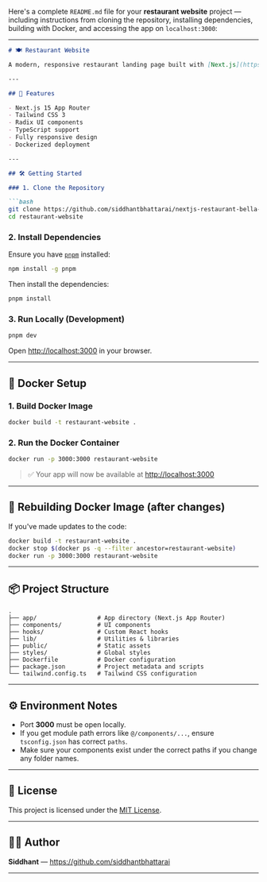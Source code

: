 Here's a complete `README.md` file for your **restaurant website** project — including instructions from cloning the repository, installing dependencies, building with Docker, and accessing the app on `localhost:3000`:

---

````markdown
# 🍽️ Restaurant Website

A modern, responsive restaurant landing page built with [Next.js](https://nextjs.org/), [Tailwind CSS](https://tailwindcss.com/), and [Radix UI](https://www.radix-ui.com/). This app is fully containerized using Docker.

---

## 🚀 Features

- Next.js 15 App Router
- Tailwind CSS 3
- Radix UI components
- TypeScript support
- Fully responsive design
- Dockerized deployment

---

## 🛠️ Getting Started

### 1. Clone the Repository

```bash
git clone https://github.com/siddhantbhattarai/nextjs-restaurant-bella-vista.git
cd restaurant-website
````

### 2. Install Dependencies

Ensure you have [`pnpm`](https://pnpm.io/) installed:

```bash
npm install -g pnpm
```

Then install the dependencies:

```bash
pnpm install
```

### 3. Run Locally (Development)

```bash
pnpm dev
```

Open [http://localhost:3000](http://localhost:3000) in your browser.

---

## 🐳 Docker Setup

### 1. Build Docker Image

```bash
docker build -t restaurant-website .
```

### 2. Run the Docker Container

```bash
docker run -p 3000:3000 restaurant-website
```

> ✅ Your app will now be available at [http://localhost:3000](http://localhost:3000)

---

## 🧼 Rebuilding Docker Image (after changes)

If you've made updates to the code:

```bash
docker build -t restaurant-website .
docker stop $(docker ps -q --filter ancestor=restaurant-website)
docker run -p 3000:3000 restaurant-website
```

---

## 📦 Project Structure

```
.
├── app/                 # App directory (Next.js App Router)
├── components/          # UI components
├── hooks/               # Custom React hooks
├── lib/                 # Utilities & libraries
├── public/              # Static assets
├── styles/              # Global styles
├── Dockerfile           # Docker configuration
├── package.json         # Project metadata and scripts
└── tailwind.config.ts   # Tailwind CSS configuration
```

---

## ⚙️ Environment Notes

* Port **3000** must be open locally.
* If you get module path errors like `@/components/...`, ensure `tsconfig.json` has correct `paths`.
* Make sure your components exist under the correct paths if you change any folder names.

---

## 📄 License

This project is licensed under the [MIT License](LICENSE).

---

## 🙋‍♂️ Author

**Siddhant** — https://github.com/siddhantbhattarai

---

